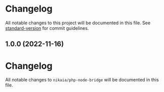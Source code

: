 # Changelog

All notable changes to this project will be documented in this file. See [standard-version](https://github.com/conventional-changelog/standard-version) for commit guidelines.

## 1.0.0 (2022-11-16)

# Changelog

All notable changes to `nikaia/php-node-bridge` will be documented in this file.
